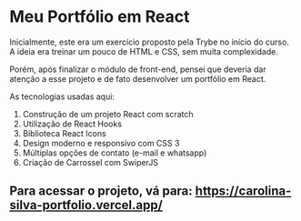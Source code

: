 # Meu Portfólio em React

Inicialmente, este era um exercício proposto pela Trybe no início do curso. A ideia era treinar um pouco de HTML e CSS, sem muita complexidade.

Porém, após finalizar o módulo de front-end, pensei que deveria dar atenção a esse projeto e de fato desenvolver um portfólio em React.

As tecnologias usadas aqui:

1. Construção de um projeto React com scratch
2. Utilização de React Hooks
3. Biblioteca React Icons
4. Design moderno e responsivo com CSS 3
5. Múltiplas opções de contato (e-mail e whatsapp)
6. Criação de Carrossel com SwiperJS

## Para acessar o projeto, vá para: https://carolina-silva-portfolio.vercel.app/
